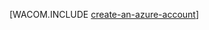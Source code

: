 <properties linkid="develop-mobile-tutorials-create-a-windows-azure-account" pageTitle="Create an Azure account | Mobile Dev Center" metaKeywords="" description="Create an Azure account" metaCanonical="/develop/net/tutorials/create-a-windows-azure-account" services="" documentationCenter="Mobile" title="Create an account and enable preview features" authors="glenga" solutions="" manager="" editor="mollybos" />
<tags ms.service=""
    ms.date="12/03/2014"
    wacn.date="04/11/2015"
    />

[WACOM.INCLUDE [create-an-azure-account][create-an-azure-account]]

  [create-an-azure-account]: ../includes/create-an-azure-account.md
